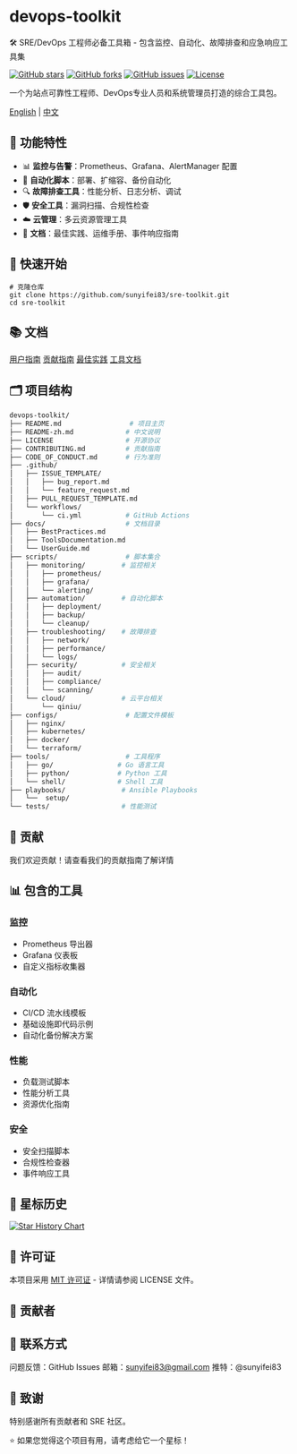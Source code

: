 # devops-toolkit
🛠️ SRE/DevOps 工程师必备工具箱 - 包含监控、自动化、故障排查和应急响应工具集

[![GitHub stars](https://img.shields.io/github/stars/sunyifei83/sre-toolkit)](https://github.com/sunyifei83/sre-toolkit/stargazers)
[![GitHub forks](https://img.shields.io/github/forks/sunyifei83/sre-toolkit)](https://github.com/sunyifei83/sre-toolkit/network)
[![GitHub issues](https://img.shields.io/github/issues/sunyifei83/sre-toolkit)](https://github.com/sunyifei83/sre-toolkit/issues)
[![License](https://img.shields.io/badge/License-MIT-blue.svg)](LICENSE)

一个为站点可靠性工程师、DevOps专业人员和系统管理员打造的综合工具包。

[English](README.md) | [中文](README-zh.md)

## 🎯 功能特性

- 📊 **监控与告警**：Prometheus、Grafana、AlertManager 配置
- 🔧 **自动化脚本**：部署、扩缩容、备份自动化
- 🔍 **故障排查工具**：性能分析、日志分析、调试
- 🛡️ **安全工具**：漏洞扫描、合规性检查
- ☁️ **云管理**：多云资源管理工具
- 📝 **文档**：最佳实践、运维手册、事件响应指南

## 🚀 快速开始
```shell
# 克隆仓库
git clone https://github.com/sunyifei83/sre-toolkit.git
cd sre-toolkit
```

## 📚 文档

[用户指南](/docs/UserGuide.md)
[贡献指南](/docs/ContributingGuide.md)
[最佳实践](/docs/BestPractices.md)
[工具文档](/docs/ToolsDocumentation.md)

## 🗂️ 项目结构
```bash
devops-toolkit/
├── README.md                 # 项目主页
├── README-zh.md             # 中文说明
├── LICENSE                  # 开源协议
├── CONTRIBUTING.md          # 贡献指南
├── CODE_OF_CONDUCT.md       # 行为准则
├── .github/
│   ├── ISSUE_TEMPLATE/
│   │   ├── bug_report.md
│   │   └── feature_request.md
│   ├── PULL_REQUEST_TEMPLATE.md
│   └── workflows/
│       └── ci.yml           # GitHub Actions
├── docs/                    # 文档目录
│   ├── BestPractices.md
│   ├── ToolsDocumentation.md
│   └── UserGuide.md
├── scripts/                 # 脚本集合
│   ├── monitoring/         # 监控相关
│   │   ├── prometheus/
│   │   ├── grafana/
│   │   └── alerting/
│   ├── automation/         # 自动化脚本
│   │   ├── deployment/
│   │   ├── backup/
│   │   └── cleanup/
│   ├── troubleshooting/    # 故障排查
│   │   ├── network/
│   │   ├── performance/
│   │   └── logs/
│   ├── security/           # 安全相关
│   │   ├── audit/
│   │   ├── compliance/
│   │   └── scanning/
│   └── cloud/              # 云平台相关
│       └── qiniu/
├── configs/                 # 配置文件模板
│   ├── nginx/
│   ├── kubernetes/
│   ├── docker/
│   └── terraform/
├── tools/                   # 工具程序
│   ├── go/                # Go 语言工具
│   ├── python/            # Python 工具
│   └── shell/             # Shell 工具
├── playbooks/              # Ansible Playbooks
│   └──  setup/
└── tests/                  # 性能测试

```

## 🤝 贡献
我们欢迎贡献！请查看我们的贡献指南了解详情

## 📊 包含的工具
### 监控
* Prometheus 导出器
* Grafana 仪表板
* 自定义指标收集器
### 自动化
* CI/CD 流水线模板
* 基础设施即代码示例
* 自动化备份解决方案
### 性能
* 负载测试脚本
* 性能分析工具
* 资源优化指南
### 安全
* 安全扫描脚本
* 合规性检查器
* 事件响应工具

## 🌟 星标历史
[![Star History Chart](https://api.star-history.com/svg?repos=sunyifei83/sre-toolkit&type=Date)](https://www.star-history.com/#sunyifei83/sre-toolkit&Date)

## 📄 许可证
本项目采用 [MIT 许可证](LICENSE) - 详情请参阅 LICENSE 文件。

## 👥 贡献者
<!-- ALL-CONTRIBUTORS-LIST:START --> <!-- ALL-CONTRIBUTORS-LIST:END -->
## 📮 联系方式
问题反馈：GitHub Issues
邮箱：sunyifei83@gmail.com
推特：@sunyifei83
## 🙏 致谢
特别感谢所有贡献者和 SRE 社区。

⭐ 如果您觉得这个项目有用，请考虑给它一个星标！
